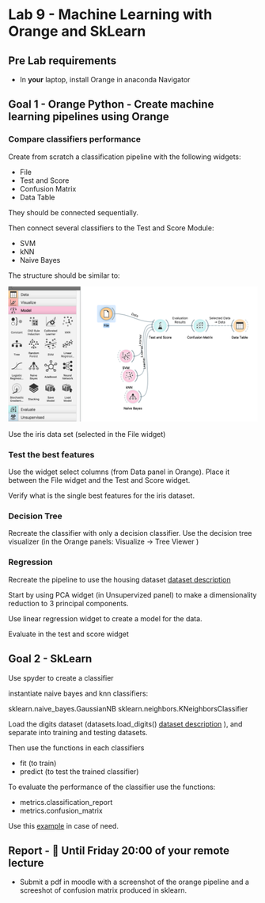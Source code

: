 # Lab 9 - Machine Learning with Orange and SkLearn


## Pre Lab requirements

* In **your** laptop, install Orange in anaconda Navigator

## Goal 1 - Orange Python - Create machine learning pipelines using Orange

### Compare classifiers performance

Create from scratch a classification pipeline with the following widgets:

* File
* Test and Score
* Confusion Matrix
* Data Table

They should be connected sequentially.

Then connect several classifiers to the Test and Score Module:

* SVM
* kNN
* Naive Bayes

The structure should be similar to:

![Orange Compare](orangecompare.png)

Use the iris data set (selected in the File widget)

### Test the best features

Use the widget select columns (from Data panel in Orange). Place it between the File widget and the Test and Score widget.   

Verify what is the single best features for the iris dataset.

### Decision Tree

Recreate the classifier with only a decision classifier. Use the decision tree visualizer (in the Orange panels: Visualize -> Tree Viewer )

### Regression

Recreate the pipeline to use the housing dataset [dataset description](https://www.cs.toronto.edu/~delve/data/boston/bostonDetail.html)

Start by using PCA widget (in Unsupervized panel) to make a dimensionality reduction to 3 principal components.

Use linear regression widget to create a model for the data.

Evaluate in the test and score widget

## Goal 2 - SkLearn

Use spyder to create a classifier

instantiate naive bayes and knn classifiers:

sklearn.naive_bayes.GaussianNB
sklearn.neighbors.KNeighborsClassifier

Load the digits dataset (datasets.load_digits() [dataset description](https://scikit-learn.org/stable/auto_examples/datasets/plot_digits_last_image.html) ), and separate into training and testing datasets.

Then use the functions in each classifiers

* fit (to train)
* predict (to test the trained classifier)

To evaluate the performance of the classifier use the functions:

* metrics.classification_report
* metrics.confusion_matrix


Use this [example](https://scikit-learn.org/stable/auto_examples/classification/plot_digits_classification.html#sphx-glr-auto-examples-classification-plot-digits-classification-py) in case of need. 

## Report - :red_circle: Until Friday 20:00 of your remote lecture

* Submit a pdf in moodle with a screenshot of the orange pipeline and a screeshot of confusion matrix produced in sklearn.

